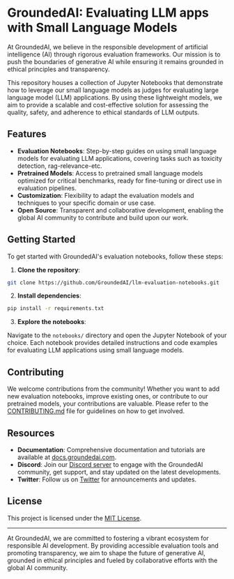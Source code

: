 # GroundedAI: Evaluating LLM apps with Small Language Models

At GroundedAI, we believe in the responsible development of artificial intelligence (AI) through rigorous evaluation frameworks. Our mission is to push the boundaries of generative AI while ensuring it remains grounded in ethical principles and transparency.

This repository houses a collection of Jupyter Notebooks that demonstrate how to leverage our small language models as judges for evaluating large language model (LLM) applications. By using these lightweight models, we aim to provide a scalable and cost-effective solution for assessing the quality, safety, and adherence to ethical standards of LLM outputs.

## Features

- **Evaluation Notebooks**: Step-by-step guides on using small language models for evaluating LLM applications, covering tasks such as toxicity detection, rag-relevance-etc.
- **Pretrained Models**: Access to pretrained small language models optimized for critical benchmarks, ready for fine-tuning or direct use in evaluation pipelines.
- **Customization**: Flexibility to adapt the evaluation models and techniques to your specific domain or use case.
- **Open Source**: Transparent and collaborative development, enabling the global AI community to contribute and build upon our work.

## Getting Started

To get started with GroundedAI's evaluation notebooks, follow these steps:

1. **Clone the repository**:

```bash
git clone https://github.com/GroundedAI/llm-evaluation-notebooks.git
```

2. **Install dependencies**:

```bash
pip install -r requirements.txt
```

3. **Explore the notebooks**:

Navigate to the `notebooks/` directory and open the Jupyter Notebook of your choice. Each notebook provides detailed instructions and code examples for evaluating LLM applications using small language models.

## Contributing

We welcome contributions from the community! Whether you want to add new evaluation notebooks, improve existing ones, or contribute to our pretrained models, your contributions are valuable. Please refer to the [CONTRIBUTING.md](CONTRIBUTING.md) file for guidelines on how to get involved.

## Resources

- **Documentation**: Comprehensive documentation and tutorials are available at [docs.groundedai.com](https://docs.groundedai.com).
- **Discord**: Join our [Discord server](https://discord.gg/38JnPNu44E) to engage with the GroundedAI community, get support, and stay updated on the latest developments.
- **Twitter**: Follow us on [Twitter](https://twitter.com/groundedai) for announcements and updates.

## License

This project is licensed under the [MIT License](LICENSE).

---

At GroundedAI, we are committed to fostering a vibrant ecosystem for responsible AI development. By providing accessible evaluation tools and promoting transparency, we aim to shape the future of generative AI, grounded in ethical principles and fueled by collaborative efforts with the global AI community.
